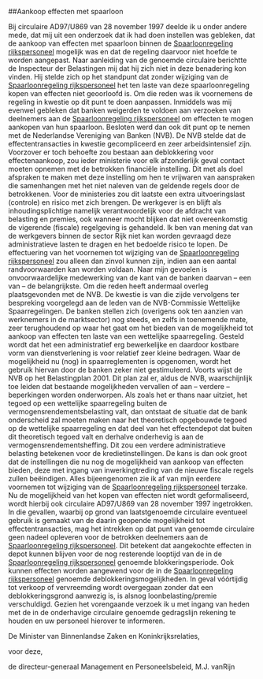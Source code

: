 <meta http-equiv='Content-Type' content='text/html; charset=utf-8' />

##Aankoop effecten met spaarloon

Bij circulaire AD97/U869 van 28 november 1997 deelde ik u onder andere mede, dat mij uit een onderzoek dat ik had doen instellen was gebleken, dat de aankoop van effecten met spaarloon binnen de [Spaarloonregeling rijkspersoneel](../../../../../../ministeriele-regeling/spaarloonregeling/rijkspersoneel/BWBR0006585/README.md) mogelijk was en dat de regeling daarvoor niet hoefde te worden aangepast. Naar aanleiding van de genoemde circulaire berichtte de Inspecteur der Belastingen mij dat hij zich niet in deze benadering kon vinden. Hij stelde zich op het standpunt dat zonder wijziging van de [Spaarloonregeling rijkspersoneel](../../../../../../ministeriele-regeling/spaarloonregeling/rijkspersoneel/BWBR0006585/README.md) het ten laste van deze spaarloonregeling kopen van effecten niet geoorloofd is. Om die reden was ik voornemens de regeling in kwestie op dit punt te doen aanpassen. Inmiddels was mij evenwel gebleken dat banken weigerden te voldoen aan verzoeken van deelnemers aan de [Spaarloonregeling rijkspersoneel](../../../../../../ministeriele-regeling/spaarloonregeling/rijkspersoneel/BWBR0006585/README.md) om effecten te mogen aankopen van hun spaarloon. Besloten werd dan ook dit punt op te nemen met de Nederlandse Vereniging van Banken (NVB). De NVB stelde dat de effectentransacties in kwestie gecompliceerd en zeer arbeidsintensief zijn. Voorzover er toch behoefte zou bestaan aan deblokkering voor effectenaankoop, zou ieder ministerie voor elk afzonderlijk geval contact moeten opnemen met de betrokken financiële instelling. Dit met als doel afspraken te maken met deze instelling om hen te vrijwaren van aanspraken die samenhangen met het niet naleven van de geldende regels door de betrokkenen. Voor de ministeries zou dit laatste een extra uitvoeringslast (controle) en risico met zich brengen. De werkgever is en blijft als inhoudingsplichtige namelijk verantwoordelijk voor de afdracht van belasting en premies, ook wanneer mocht blijken dat niet overeenkomstig de vigerende (fiscale) regelgeving is gehandeld. Ik ben van mening dat van de werkgevers binnen de sector Rijk niet kan worden gevraagd deze administratieve lasten te dragen en het bedoelde risico te lopen. De effectuering van het voornemen tot wijziging van de [Spaarloonregeling rijkspersoneel](../../../../../../ministeriele-regeling/spaarloonregeling/rijkspersoneel/BWBR0006585/README.md) zou alleen dan zinvol kunnen zijn, indien aan een aantal randvoorwaarden kan worden voldaan. Naar mijn gevoelen is onvoorwaardelijke medewerking van de kant van de banken daarvan – een van – de belangrijkste. Om die reden heeft andermaal overleg plaatsgevonden met de NVB. De kwestie is van die zijde vervolgens ter bespreking voorgelegd aan de leden van de NVB-Commissie Wettelijke Spaarregelingen. De banken stellen zich (overigens ook ten aanzien van werknemers in de marktsector) nog steeds, en zelfs in toenemende mate, zeer terughoudend op waar het gaat om het bieden van de mogelijkheid tot aankoop van effecten ten laste van een wettelijke spaarregeling. Gesteld wordt dat het een administratief erg bewerkelijke en daardoor kostbare vorm van dienstverlening is voor relatief zeer kleine bedragen. Waar de mogelijkheid nu (nog) in spaarreglementen is opgenomen, wordt het gebruik hiervan door de banken zeker niet gestimuleerd. Voorts wijst de NVB op het Belastingplan 2001. Dit plan zal er, aldus de NVB, waarschijnlijk toe leiden dat bestaande mogelijkheden vervallen of aan – verdere – beperkingen worden onderworpen. Als zoals het er thans naar uitziet, het tegoed op een wettelijke spaarregeling buiten de vermogensrendementsbelasting valt, dan ontstaat de situatie dat de bank onderscheid zal moeten maken naar het theoretisch opgebouwde tegoed op de wettelijke spaarregeling en dat deel van het effectendepot dat buiten dit theoretisch tegoed valt en derhalve onderhevig is aan de vermogensrendementsheffing. Dit zou een verdere administratieve belasting betekenen voor de kredietinstellingen. De kans is dan ook groot dat de instellingen die nu nog de mogelijkheid van aankoop van effecten bieden, deze met ingang van inwerkingtreding van de nieuwe fiscale regels zullen beëindigen. Alles bijeengenomen zie ik af van mijn eerdere voornemen tot wijziging van de [Spaarloonregeling rijkspersoneel](../../../../../../ministeriele-regeling/spaarloonregeling/rijkspersoneel/BWBR0006585/README.md) terzake. Nu de mogelijkheid van het kopen van effecten niet wordt geformaliseerd, wordt hierbij ook circulaire AD97/U869 van 28 november 1997 ingetrokken. In die gevallen, waarbij op grond van laatstgenoemde circulaire eventueel gebruik is gemaakt van de daarin geopende mogelijkheid tot effectentransacties, mag het intrekken op dat punt van genoemde circulaire geen nadeel opleveren voor de betrokken deelnemers aan de [Spaarloonregeling rijkspersoneel](../../../../../../ministeriele-regeling/spaarloonregeling/rijkspersoneel/BWBR0006585/README.md). Dit betekent dat aangekochte effecten in depot kunnen blijven voor de nog resterende looptijd van de in de [Spaarloonregeling rijkspersoneel](../../../../../../ministeriele-regeling/spaarloonregeling/rijkspersoneel/BWBR0006585/README.md) genoemde blokkeringsperiode. Ook kunnen effecten worden aangewend voor de in de [Spaarloonregeling rijkspersoneel](../../../../../../ministeriele-regeling/spaarloonregeling/rijkspersoneel/BWBR0006585/README.md) genoemde deblokkeringsmogelijkheden. In geval vóórtijdig tot verkoop of vervreemding wordt overgegaan zonder dat een deblokkeringsgrond aanwezig is, is alsnog loonbelasting/premie verschuldigd. Gezien het vorengaande verzoek ik u met ingang van heden met de in de onderhavige circulaire genoemde gedragslijn rekening te houden en uw personeel hierover te informeren.     

De 
Minister van Binnenlandse Zaken en Koninkrijksrelaties, 

voor deze,   

de 
directeur-generaal Management en Personeelsbeleid, 
M.J. vanRijn   

